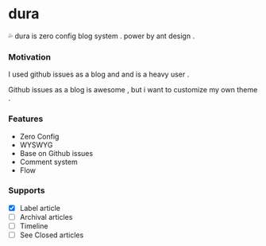# dura

💦 dura is zero config blog system . power by ant design .

### Motivation

I used github issues as a blog and and is a heavy user . 

Github issues as a blog is awesome , but i want to customize my own theme .

### Features

- Zero Config
- WYSWYG
- Base on Github issues
- Comment system
- Flow

### Supports

- [X] Label article
- [ ] Archival articles
- [ ] Timeline
- [ ] See Closed articles
